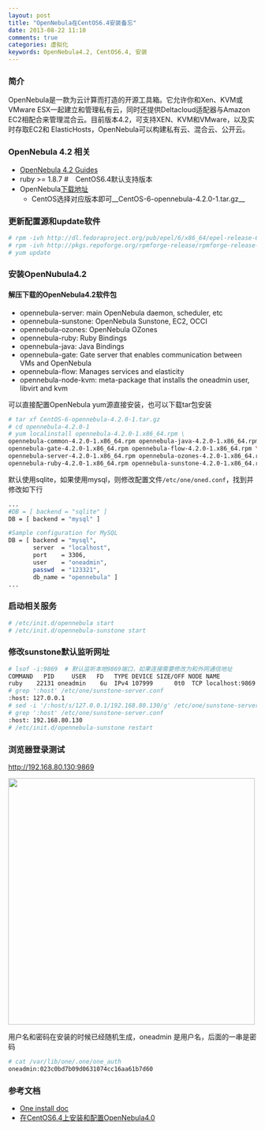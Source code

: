 ```yaml
---
layout: post
title: "OpenNebula在CentOS6.4安装备忘"
date: 2013-08-22 11:10
comments: true
categories: 虚拟化
keywords: OpenNebula4.2, CentOS6.4, 安装
---
```


### 简介

OpenNebula是一款为云计算而打造的开源工具箱。它允许你和Xen、KVM或VMware ESX一起建立和管理私有云，同时还提供Deltacloud适配器与Amazon EC2相配合来管理混合云。目前版本4.2，可支持XEN、KVM和VMware，以及实时存取EC2和 ElasticHosts，OpenNebula可以构建私有云、混合云、公开云。


### OpenNebula 4.2 相关

* [OpenNebula 4.2 Guides](http://opennebula.org/documentation:rel4.2)
* ruby >= 1.8.7 #　CentOS6.4默认支持版本
* OpenNebula[下载地址](http://downloads.opennebula.org/) 
    * CentOS选择对应版本即可__CentOS-6-opennebula-4.2.0-1.tar.gz__ 

### 更新配置源和update软件

``` bash
# rpm -ivh http://dl.fedoraproject.org/pub/epel/6/x86_64/epel-release-6-8.noarch.rpm
# rpm -ivh http://pkgs.repoforge.org/rpmforge-release/rpmforge-release-0.5.3-1.el6.rf.x86_64.rpm
# yum update
```

### 安装OpenNubula4.2

#### 解压下载的OpenNebula4.2软件包

* opennebula-server: main OpenNebula daemon, scheduler, etc
* opennebula-sunstone: OpenNebula Sunstone, EC2, OCCI
* opennebula-ozones: OpenNebula OZones
* opennebula-ruby: Ruby Bindings
* opennebula-java: Java Bindings
* opennebula-gate: Gate server that enables communication between VMs and OpenNebula
* opennebula-flow: Manages services and elasticity
* opennebula-node-kvm: meta-package that installs the oneadmin user, libvirt and kvm

可以直接配置OpenNebula yum源直接安装，也可以下载tar包安装

``` bash
# tar xf CentOS-6-opennebula-4.2.0-1.tar.gz
# cd opennebula-4.2.0-1
# yum localinstall opennebula-4.2.0-1.x86_64.rpm \
opennebula-common-4.2.0-1.x86_64.rpm opennebula-java-4.2.0-1.x86_64.rpm \
opennebula-gate-4.2.0-1.x86_64.rpm opennebula-flow-4.2.0-1.x86_64.rpm \
opennebula-server-4.2.0-1.x86_64.rpm opennebula-ozones-4.2.0-1.x86_64.rpm \
opennebula-ruby-4.2.0-1.x86_64.rpm opennebula-sunstone-4.2.0-1.x86_64.rpm -y
```

默认使用sqlite，如果使用mysql，则修改配置文件`/etc/one/oned.conf`，找到并修改如下行
``` bash
...
#DB = [ backend = "sqlite" ]
DB = [ backend = "mysql" ]

#Sample configuration for MySQL
DB = [ backend = "mysql",
       server  = "localhost",
       port    = 3306,
       user    = "oneadmin",
       passwd  = "123321",
       db_name = "opennebula" ]
...
```

### 启动相关服务

``` bash
# /etc/init.d/opennebula start
# /etc/init.d/opennebula-sunstone start
```

### 修改sunstone默认监听网址

``` bash
# lsof -i:9869  # 默认监听本地9869端口，如果连接需要修改为和外网通信地址
COMMAND   PID     USER   FD   TYPE DEVICE SIZE/OFF NODE NAME
ruby    22131 oneadmin    6u  IPv4 107999      0t0  TCP localhost:9869 (LISTEN)
# grep ':host' /etc/one/sunstone-server.conf
:host: 127.0.0.1
# sed -i '/:host/s/127.0.0.1/192.168.80.130/g' /etc/one/sunstone-server.conf
# grep ':host' /etc/one/sunstone-server.conf 
:host: 192.168.80.130
# /etc/init.d/opennebula-sunstone restart
```

### 浏览器登录测试

http://192.168.80.130:9869 

<img src="/images/OpenNebula_web.png" width="500" />

用户名和密码在安装的时候已经随机生成，oneadmin 是用户名，后面的一串是密码

``` bash
# cat /var/lib/one/.one/one_auth 
oneadmin:023c0bd7b09d0631074cc16aa61b7d60
```

### 参考文档

* [One install doc](http://opennebula.org/documentation:rel4.2:ignc#centos_platform_notes)
* [在CentOS6.4上安装和配置OpenNebula4.0](http://www.vpsee.com/2013/05/install-opennebula-4-0-on-centos-6-4/)
